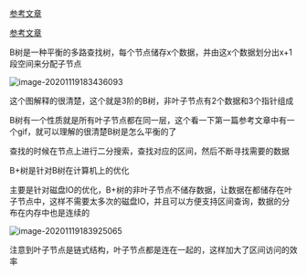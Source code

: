 [参考文章](https://www.jianshu.com/p/6b90a185a795)

[参考文章](https://blog.csdn.net/yin767833376/article/details/81511377)

B树是一种平衡的多路查找树，每个节点储存x个数据，并由这x个数据划分出x+1段空间来分配子节点

![image-20201119183436093](/home/sheep/.config/Typora/typora-user-images/image-20201119183436093.png)

这个图解释的很清楚，这个就是3阶的B树，非叶子节点有2个数据和3个指针组成

B树有一个性质就是所有叶子节点都在同一层，这个看一下第一篇参考文章中有一个gif，就可以理解的很清楚B树是怎么平衡的了

查找的时候在节点上进行二分搜索，查找对应的区间，然后不断寻找需要的数据

B+树是针对B树在计算机上的优化

主要是针对磁盘IO的优化，B+树的非叶子节点不储存数据，让数据在都储存在叶子节点中，这样不需要太多次的磁盘IO，并且可以方便支持区间查询，数据的分布在内存中也是连续的

![image-20201119183925065](/home/sheep/.config/Typora/typora-user-images/image-20201119183925065.png)

注意到叶子节点是链式结构，叶子节点都是连在一起的，这样加大了区间访问的效率